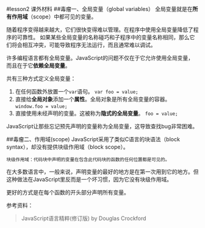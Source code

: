 #lesson2 课外材料
##毒瘤一、全局变量（global variables）
全局变量就是在**所有作用域**（scope）中都可见的变量。

随着程序变得越来越大，它们很快变得难以管理。在程序中使用全局变量降低了程序的可靠性。
如果某些全局变量的名称碰巧和子程序中的变量名称相同，那么它们将会相互冲突，可能导致程序无法运行，而且通常难以调试。

许多编程语言都有全局变量。JavaScript的问题不仅在于它允许使用全局变量，而且在于它**依赖全局变量**。

共有三种方式定义全局变量：

1. 在任何函数外放置一个`var`语句。
`var foo = value;`
2. 直接给**全局对象**添加一个**属性**。全局对象是所有全局变量的容器。
`window.foo = value;`
3. 直接使用未经声明的变量。这被称为**隐式的全局变量**。
`foo = value;`

JavaScript让那些忘记预先声明的变量称为全局变量，这导致查找bug非常困难。

##毒瘤二、作用域(scope)
JavaScript采用了类似C语言的块语法（block syntax），却没有提供块级作用域（block scope）。
```
块级作用域：代码块中声明的变量在包含此代码块的函数的任何位置都是可见的。
```
在大多数语言中，一般来说，声明变量的最好的地方是在第一次用到它的地方。但这种做法在JavaScript里反而是一个坏习惯，因为它没有块级作用域。

更好的方式是在每个函数的开头部分声明所有变量。


参考资料：
> JavaScript语言精粹(修订版) by Douglas Crockford
